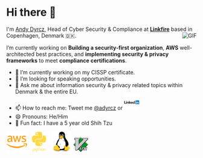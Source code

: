 # Hi there 👋 
I'm <a href="https://www.linkedin.com/in/adyrcz/">Andy Dyrcz</a>, Head of Cyber Security & Compliance at <strong><a href="https://www.linkfire.com/">Linkfire</a></strong> based in Copenhagen, Denmark 🇩🇰.
<img align="right" alt="GIF" src="https://media.giphy.com/media/l3q2XB76CaWPggiNW/source.gif" />

I’m currently working on <strong>Building a security-first organization</strong>, <strong>AWS</strong> well-architected best practices, and <strong>implementing security & privacy frameworks</strong> to meet <strong>compliance certifications</strong>.
- 🌱 I’m currently working on my CISSP certificate.
- 👯 I’m looking for speaking opportunities.
- 💬 Ask me about information security & privacy related topics within Denmark & the entire EU.
- 📫 How to reach me: Tweet me <a href="https://www.twitter.com/adyrcz/">@adyrcz</a> or <a href="https://www.linkedin.com/in/adyrcz/"><img src="https://github.com/devicons/devicon/blob/master/icons/linkedin/linkedin-original-wordmark.svg" alt="nodejs" width="40" height="40" /></a>
- 😄 Pronouns: He/Him
- 🐶 Fun fact: I have a 5 year old Shih Tzu

<p align="left">
    <img src="https://raw.githubusercontent.com/devicons/devicon/master/icons/amazonwebservices/amazonwebservices-plain-wordmark.svg" alt="nodejs" width="55" height="55" />
    <img src="https://raw.githubusercontent.com/devicons/devicon/master/icons/python/python-plain-wordmark.svg" alt="nodejs" width="55" height="55" />
    <img src="https://raw.githubusercontent.com/devicons/devicon/master/icons/linux/linux-original.svg" alt="nodejs" width="55" height="55" />
    <img src="https://raw.githubusercontent.com/devicons/devicon/master/icons/vim/vim-original.svg" alt="nodejs" width="40" height="40" />
</p>


